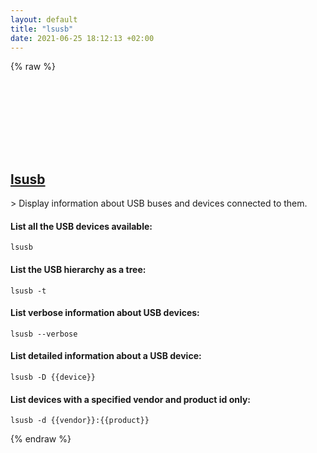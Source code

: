 ```yaml
---
layout: default
title: "lsusb"
date: 2021-06-25 18:12:13 +02:00
---
```

{% raw %}
<h2 id="lsusb">
  <a href="/en/linux/lsusb.html">lsusb</a> <a href="#lsusb"><svg class="icon">
    <use href="/assets/images/unicode_sprite.svg#link" />
  </svg></a>
</h2>
> Display information about USB buses and devices connected to them.

#### List all the USB devices available:
```shell
lsusb
```
#### List the USB hierarchy as a tree:
```shell
lsusb -t
```
#### List verbose information about USB devices:
```shell
lsusb --verbose
```
#### List detailed information about a USB device:
```shell
lsusb -D {{device}}
```
#### List devices with a specified vendor and product id only:
```shell
lsusb -d {{vendor}}:{{product}}
```
{% endraw %}